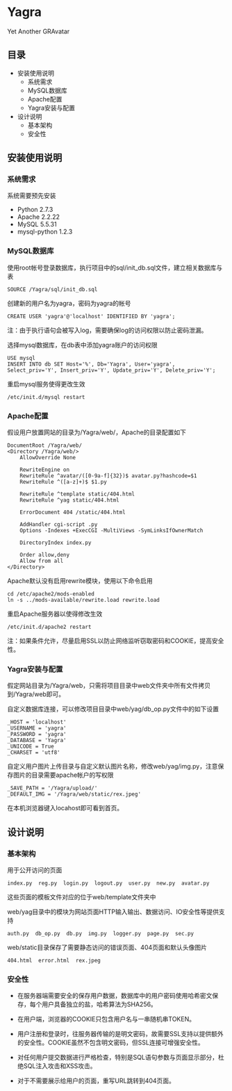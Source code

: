 Yagra
=====
Yet Another GRAvatar

## 目录
* 安装使用说明
  * 系统需求
  * MySQL数据库
  * Apache配置
  * Yagra安装与配置
* 设计说明
  * 基本架构
  * 安全性

## 安装使用说明

### 系统需求
系统需要预先安装

* Python 2.7.3
* Apache 2.2.22
* MySQL 5.5.31
* mysql-python 1.2.3

### MySQL数据库
使用root帐号登录数据库，执行项目中的sql/init\_db.sql文件，建立相关数据库与表

    SOURCE /Yagra/sql/init_db.sql
创建新的用户名为yagra，密码为yagra的帐号

    CREATE USER 'yagra'@'localhost' IDENTIFIED BY 'yagra';
注：由于执行语句会被写入log，需要确保log的访问权限以防止密码泄漏。

选择mysql数据库，在db表中添加yagra账户的访问权限

    USE mysql
    INSERT INTO db SET Host='%', Db='Yagra', User='yagra', Select_priv='Y', Insert_priv='Y', Update_priv='Y', Delete_priv='Y';
重启mysql服务使得更改生效

    /etc/init.d/mysql restart

### Apache配置
假设用户放置网站的目录为/Yagra/web/，Apache的目录配置如下

    DocumentRoot /Yagra/web/
    <Directory /Yagra/web/>
        AllowOverride None

        RewriteEngine on
        RewriteRule ^avatar/([0-9a-f]{32})$ avatar.py?hashcode=$1
        RewriteRule ^([a-z]+)$ $1.py

        RewriteRule ^template static/404.html
        RewriteRule ^yag static/404.html

        ErrorDocument 404 /static/404.html

        AddHandler cgi-script .py
        Options -Indexes +ExecCGI -MultiViews -SymLinksIfOwnerMatch

        DirectoryIndex index.py

        Order allow,deny
        Allow from all
    </Directory>

Apache默认没有启用rewrite模块，使用以下命令启用

    cd /etc/apache2/mods-enabled
    ln -s ../mods-available/rewrite.load rewrite.load

重启Apache服务器以使得修改生效

    /etc/init.d/apache2 restart

注：如果条件允许，尽量启用SSL以防止网络监听窃取密码和COOKIE，提高安全性。

### Yagra安装与配置
假定网站目录为/Yagra/web，只需将项目目录中web文件夹中所有文件拷贝到/Yagra/web即可。

自定义数据库连接，可以修改项目目录中web/yag/db\_op.py文件中的如下设置

    _HOST = 'localhost'
    _USERNAME = 'yagra'
    _PASSWORD = 'yagra'
    _DATABASE = 'Yagra'
    _UNICODE = True
    _CHARSET = 'utf8'

自定义用户图片上传目录与自定义默认图片名称，修改web/yag/img.py，注意保存图片的目录需要apache帐户的写权限

    _SAVE_PATH = '/Yagra/upload/'
    _DEFAULT_IMG = '/Yagra/web/static/rex.jpeg'

在本机浏览器键入locahost即可看到首页。

## 设计说明

### 基本架构
用于公开访问的页面

    index.py  reg.py  login.py  logout.py  user.py  new.py  avatar.py

这些页面的模板文件对应的位于web/template文件夹中

web/yag目录中的模块为网站页面HTTP输入输出、数据访问、IO安全性等提供支持

    auth.py  db_op.py  db.py  img.py  logger.py  page.py  sec.py

web/static目录保存了需要静态访问的错误页面、404页面和默认头像图片

    404.html  error.html  rex.jpeg

### 安全性
* 在服务器端需要安全的保存用户数据，数据库中的用户密码使用哈希密文保存，每个用户具备独立的盐，哈希算法为SHA256。

* 在用户端，浏览器的COOKIE只包含用户名与一串随机串TOKEN。

* 用户注册和登录时，往服务器传输的是明文密码，故需要SSL支持以提供额外的安全性。COOKIE虽然不包含明文密码，但SSL连接可增强安全性。

* 对任何用户提交数据进行严格检查，特别是SQL语句参数与页面显示部分，杜绝SQL注入攻击和XSS攻击。

* 对于不需要展示给用户的页面，重写URL跳转到404页面。

